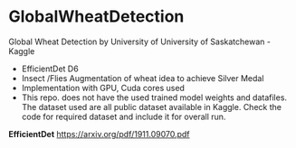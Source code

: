 # GlobalWheatDetection
Global Wheat Detection by University of University of Saskatchewan - Kaggle

- EfficientDet D6
- Insect /Flies Augmentation of wheat idea to achieve Silver Medal
- Implementation with GPU, Cuda cores used
- This repo. does not have the used trained model weights and datafiles. The dataset used are all public dataset available in Kaggle. Check the code for required dataset and include it for overall run.

**EfficientDet**
https://arxiv.org/pdf/1911.09070.pdf
